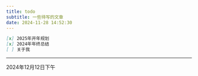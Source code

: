 ```yaml
---
title: todo
subtitle: 一些待写的文章
date: 2024-11-28 14:52:30
---
```

``` markdown
[x] 2025年开年规划
[x] 2024年年终总结
[ ] 关于我
```

----
2024年12月12日下午
